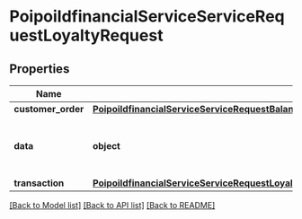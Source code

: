 # PoipoiIdfinancialServiceServiceRequestLoyaltyRequest

## Properties
Name | Type | Description | Notes
------------ | ------------- | ------------- | -------------
**customer_order** | [**PoipoiIdfinancialServiceServiceRequestBalanceInquiryRequestLoyaltyAccountRequestCustomerOrder**](PoipoiIdfinancialServiceServiceRequestBalanceInquiryRequestLoyaltyAccountRequestCustomerOrder.md) |  | [optional] 
**data** | **object** | Data related to a Loyalty program or account. | [optional] 
**transaction** | [**PoipoiIdfinancialServiceServiceRequestLoyaltyRequestTransaction**](PoipoiIdfinancialServiceServiceRequestLoyaltyRequestTransaction.md) |  | 

[[Back to Model list]](../README.md#documentation-for-models) [[Back to API list]](../README.md#documentation-for-api-endpoints) [[Back to README]](../README.md)

